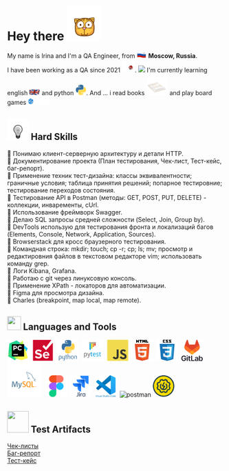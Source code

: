<h1> Hey there <img src="https://github.com/ivinnike/ivinnike/blob/main/assets/hi.gif?raw=true" width="80px" />
</h1>

<p> My name is Irina and I'm a  QA Engineer, from <img src="https://github.com/ivinnike/ivinnike/blob/main/assets/ru.gif?raw=true" width="23" /> <b>Moscow, Russia</b>. <br> I have been working as a QA since 2021 <img src="https://github.com/ivinnike/ivinnike/blob/main/assets/lady_bug.gif?raw=true" width="30"/>. <img src="https://media.giphy.com/media/Q5j9uCrHpIV6bzdNFo/giphy.gif" width="50"/> I'm currently learning english <img src="https://github.com/ivinnike/ivinnike/blob/main/assets/eng.gif?raw=true" width="25"/>  and python <img src="https://github.com/ivinnike/ivinnike/blob/main/assets/python.gif?raw=true" width="25" />.  And ... i read books <img src="https://github.com/ivinnike/ivinnike/blob/main/assets/book.gif?raw=true" width="50"/> and play board games <img src="https://github.com/ivinnike/ivinnike/blob/main/assets/cube.gif?raw=true" width="50"/></p>
 
 ## <h2><img src = "https://github.com/ivinnike/ivinnike/blob/main/assets/skills.gif?raw=true" width = 50px height=50px> Hard Skills</h2>
:small_blue_diamond: Понимаю клиент-серверную архитектуру и детали HTTP.
<br>:small_blue_diamond: Документирование проекта (План тестирования, Чек-лист, Тест-кейс, баг-репорт).
 <br>:small_blue_diamond: Применение техник тест-дизайна: классы эквивалентности; граничные условия; таблица принятия решений; попарное тестировние; тестирование переходов состояния.
<br>:small_blue_diamond: Тестирование API в Postman (методы: GET, POST, PUT, DELETE) - коллекции, инваременты, cUrl. 
<br>:small_blue_diamond: Использование фреймворк Swagger.
<br>:small_blue_diamond: Делаю SQL запросы средней сложности (Select, Join, Group by).
<br>:small_blue_diamond: DevTools использую для тестирования фронта и локализаций багов (Elements, Console, Network, Application, Sources).
<br>:small_blue_diamond: Browserstack для кросс браузерного тестирования.
<br>:small_blue_diamond: Командная строка: mkdir; touch; cp -r; cp; ls; mv; просмотр и редактировния файлов в текстовом редакторе vim; использовать команду grep.
<br>:small_blue_diamond: Логи Kibana, Grafana.
<br>:small_blue_diamond: Работаю с git через линуксовую консоль.
<br>:small_blue_diamond: Применение XPath - локаторов для автоматизации.
<br>:small_blue_diamond: Figma для просмотра дизайна.
<br>:small_blue_diamond: Charles (breakpoint, map local, map remote).


## <h2> <img src = "https://media2.giphy.com/media/QssGEmpkyEOhBCb7e1/giphy.gif?cid=ecf05e47a0n3gi1bfqntqmob8g9aid1oyj2wr3ds3mg700bl&rid=giphy.gif" width = 32px height=32px> Languages and Tools</h2>
<div>
 <img src="https://raw.githubusercontent.com/devicons/devicon/1119b9f84c0290e0f0b38982099a2bd027a48bf1/icons/pycharm/pycharm-original.svg" alt="PyCharm" width="50" height="50"/>&nbsp;
 <img src="https://raw.githubusercontent.com/devicons/devicon/1119b9f84c0290e0f0b38982099a2bd027a48bf1/icons/selenium/selenium-original.svg" alt="Selenium" width="50" height="50"/>&nbsp;
  <img src="https://raw.githubusercontent.com/devicons/devicon/1119b9f84c0290e0f0b38982099a2bd027a48bf1/icons/python/python-original-wordmark.svg" alt="Python" width="50" height="50"/>&nbsp;
  <img src="https://raw.githubusercontent.com/devicons/devicon/1119b9f84c0290e0f0b38982099a2bd027a48bf1/icons/pytest/pytest-original-wordmark.svg" alt="Pytest" width="50" height="50"/>&nbsp;
  <img src="https://raw.githubusercontent.com/devicons/devicon/1119b9f84c0290e0f0b38982099a2bd027a48bf1/icons/javascript/javascript-original.svg" alt="JavaScript" width="50" height="50"/>&nbsp;
   <img src="https://github.com/devicons/devicon/blob/master/icons/html5/html5-original-wordmark.svg" title="HTML5" alt="HTML5" width="50" height="50"/>&nbsp;
  <img src="https://github.com/devicons/devicon/blob/master/icons/css3/css3-original-wordmark.svg" title="CSS3" alt="CSS3" width="50" height="50"/>&nbsp;
   <img src="https://raw.githubusercontent.com/devicons/devicon/1119b9f84c0290e0f0b38982099a2bd027a48bf1/icons/gitlab/gitlab-original-wordmark.svg" alt="GitLab" width="50" height="50"/>&nbsp;
   <img src="https://raw.githubusercontent.com/ivinnike/ivinnike/5c273374a8951059437d8db5c27aaad00de8efba/assets/mysql.svg" alt="Mysql" width="80" height="80"/>&nbsp;
  <img src="https://raw.githubusercontent.com/devicons/devicon/1119b9f84c0290e0f0b38982099a2bd027a48bf1/icons/figma/figma-original.svg" alt="Figma" width="50" height="50"/>&nbsp;
  <img src="https://github.com/devicons/devicon/blob/master/icons/jira/jira-original-wordmark.svg" title="Java" alt="Java" width="50" height="50"/>&nbsp;
  <img src="https://raw.githubusercontent.com/devicons/devicon/1119b9f84c0290e0f0b38982099a2bd027a48bf1/icons/vscode/vscode-original-wordmark.svg" alt="VCcode" width="50" height="50"/>&nbsp;
<img src="https://camo.githubusercontent.com/93b32389bf746009ca2370de7fe06c3b5146f4c99d99df65994f9ced0ba41685/68747470733a2f2f7777772e766563746f726c6f676f2e7a6f6e652f6c6f676f732f676574706f73746d616e2f676574706f73746d616e2d69636f6e2e737667" alt="postman" width="50" height="50" data-canonical-src="https://www.vectorlogo.zone/logos/getpostman/getpostman-icon.svg" style="max-width: 100;"> 
 <img src="https://raw.githubusercontent.com/ivinnike/ivinnike/991ab4e6b8be68c8ef1f59eb86a202b2c85280a6/assets/soapui.svg" alt="SoapUI" width="50" height="50"/>&nbsp;
</div>
 

## <h2> <img src = "https://media.giphy.com/media/EiVEamyvKhVyvc7iwX/giphy.gif" width = 50px height=50px> Test Artifacts</h2>
[Чек-листы](https://miro.com/app/board/uXjVP3ZCjNk=/?share_link_id=319611551067)
<br>[Баг-репорт](https://docs.google.com/document/d/1GmlggwgUe4_6ewhsBfBnTXxvC8LK5Kh3uLlvJ1JEcn8/edit?usp=sharing)
<br>[Тест-кейс]()


